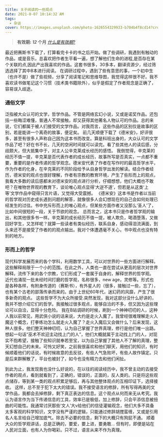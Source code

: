 ```yaml
---
title: 关于阅读的一些观点
date: 2021-8-07 10:14:32 AM
tags:
  - 杂谈
cover: https://images.unsplash.com/photo-1626554329933-b704b4f8cd14?crop=entropy&cs=tinysrgb&fit=max&fm=jpg&ixid=Mnw0NTI1NXwwfDF8cmFuZG9tfHx8fHx8fHx8MTYyOTE2NjQ3Mg&ixlib=rb-1.2.1&q=80&w=1080
---
```


> **有效期: *12* 个月**  *[什么是有效期?](https://blog.timvel.com/2020/12/28/12-28-2020-a-description-of-the-validity-period/)*


最近把赛斯书下载了，打算看完卡卡的书之后开始。做了些调研，我遇到有触动的作品，或是音乐，总喜欢把作者生平看一遍，想了解他们生命的进程,是否存在某个关联的点,因此产出我喜欢的作品。这套书很多，30多本，翻译资源少，经过筛选选择了其中8本进行阅读。
在调研过程中，遇到了些有意思的事，一个初中生（也许不是）做了些视频，分享了阅读笔记和思维导图，我觉得这样很不好。我不喜欢读书做笔记这个习惯（技术类书籍除外），似乎是假定了作者观念是正确了，容易误入歧途。

### 通俗文学
泛指被大众认可的文学，哲学作品。不管是网络玄幻小说，又或是诺奖作品。还包括一些晦涩难懂，普通人不常接触，却又获得其他著名人物认可的作品。总的来说，它们都属于被人们接受的文学作品。对我而言，这些作品的区别仅是故事的区别，若是能讲一个离奇的故事，便足矣。
前几天顺便下载了《德米安》，好评很多，甚至有很多人声称自己因为这本书而改变。算是科班出身的，大众认可的文学作品了吧？好在书不长，几天的空闲时间就可以读完。看了些其他人的读后感，分歧颇大，但大抵集中于，对主人公辛克莱成长经历的感悟。
我倒觉得，辛克莱的经历不值一提，辛克莱是否代表作者的成长经历，故事所写是否真实，一点都不重要，重要的是作者传递的哲学观念。德米安代表了作者在写作时的最高哲学水平，作为作者的化身，在辛克莱的不同阶段给予从自身哲学出发的解读。结合作者经历，德米安的观点也很好理解，作者有宗教的教育环境，产生了些形而上的观点，我看大多数的读后感都未对德米安的观点进行分析，仔细想想，他们大概也不敢吧？在唯物世界观的教育下，谈论唯心观点显得‘大逆不道’，但若是从这类‘上等’文学作品中窥得只言片语，又觉得大受震撼。
《德米安》这本书是作者以当前的哲学观对历史成长遇到问题的解答，就像很多人会幻想现在的自己会如何处理已经发生的过往。书中充斥形而上的唯心观点，但某些方面作者又没那么‘圣人’了，比如中间很短的一段，关于节欲的观念。
总而言之，这本书只是作者哲学观的输出，和其他很多书一样。辛克莱的成长经历不值一提，被人欺负，喝酒堕落，又做回好学生，又怎样呢？就算一些读者有类似经历，联系自身，感动得泪流满面，到头来还不是接受了作者的的观点输出。我对个体遭遇毫不关心，书中观点也没有特别的地方。

### 形而上的哲学
现代科学发展而来的各个学科，利用数学工具，可以对世界的一些方面进行解释。这些解释局限于一个小的范围。在此之外，人类也一直在尝试从更高的层次对世界解释。流传下来的各个宗教，它们形成了一套属于自身的，解释世界的哲学观。
近代也涌现一批未经时间打磨的哲学观，名称很多，new age，灵修等。形式也是各种各样，有附身传道的（赛斯书），有外星人的（很多，接触过一些，忘了），也有某个古老的部落传承而来的。由于上世纪60年代，迷幻药的风靡，产生了很多新奇的观点。
这些哲学不为大众所接受.突然发现，我对这部分没什么好讲的，我并不想介绍它们的哲学。我接触过很多观点，能够自洽的不多，但又因为这些理论可以自洽，显得十分危险。
我在B站调研的时候，刷到一个神神叨叨的人，这种人我以前常见，用武侠小说的话来说，大约是走火入魔了。我曾经很难理解走火入魔这个概念，打拳练功怎么就走火入魔了？走火入魔后又会做什么？后来发现，这种人很多。他们整天神神叨叨，认为自己掌握了世界真理，修行是他们唯一出路。想起一句话“巫术不欢迎主动找上门的人”，他们大概就属于主动找上门的人，对现实不抱希望，接触了些知识就奉若至宝，以为自己掌握了其他人不了解的真理，整天幻想自己的未来。可怜又好笑，之前我很喜欢和他们聊天，用他们的知识，有时候顺着他们的话说，有时候故意的去反驳，有些人气急败坏，有些人故作镇定。只是后来群解散了，平台也被封了，如今也没有精力去和他们闲扯。

到此为止，我发现我也没什么好说的，在以往的阅读经历中，我不曾主动的去接受作者的观点，看到就看到了，正确的，错误的，正面的，反人类的。只是将这些观点储存，等到某一类的观点积累足够后，再与其他整体观点的互相印证下，选择接收。
这样，总不至于犯下太大的错误。我不接受语言的修辞，所有写得再美的文学作品，我都会去掉修辞，剩下真正表达的信息。这个观点从何而来无从考究。我认为语言作为当下传递信息的工具，效率已是极低，加上修辞，只会平添信息被扭曲的可能性。我通常讨厌那些‘文人’大v给他们的信徒灌输观念，他们大多不具备太多客观的科学知识，文字没有严谨的逻辑，只能通过修辞胡搅蛮缠，又或是引用名人名言给自己增加底气。除去不必要的信息，剩下的大概只有狗屁不通。
顺着大众的哲学观讲话，总是正确的，要爱，要上进，要勇敢… 但有时，即便是站在人民对立面，也有人为你喝彩。只不过，语言从来不作为真理。

